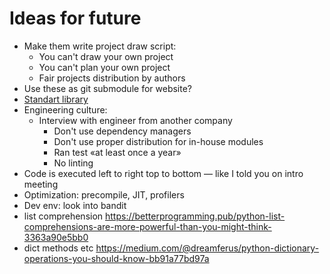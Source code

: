 # Ideas for future

* Make them write project draw script:
  * You can't draw your own project
  * You can't plan your own project
  * Fair projects distribution by authors
* Use these as git submodule for website?
* [Standart library](https://www.youtube.com/watch?v=ypApmOoCRSc)
* Engineering culture:
  * Interview with engineer from another company
    * Don't use dependency managers
    * Don't use proper distribution for in-house modules
    * Ran test «at least once a year»
    * No linting
* Code is executed left to right top to bottom — like I told you on intro meeting
* Optimization: precompile, JIT, profilers
* Dev env: look into bandit 
* list comprehension https://betterprogramming.pub/python-list-comprehensions-are-more-powerful-than-you-might-think-3363a90e5bb0
* dict methods etc https://medium.com/@dreamferus/python-dictionary-operations-you-should-know-bb91a77bd97a